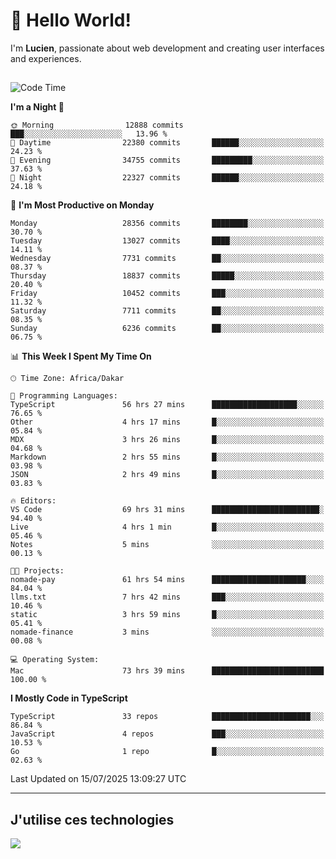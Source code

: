 # 👋 Hello World!

I'm **Lucien**, passionate about web development and creating user interfaces and experiences.

##

<!--START_SECTION:waka-->
![Code Time](http://img.shields.io/badge/Code%20Time-3%2C406%20hrs%2059%20mins-blue)

**I'm a Night 🦉** 

```text
🌞 Morning                12888 commits       ███░░░░░░░░░░░░░░░░░░░░░░   13.96 % 
🌆 Daytime                22380 commits       ██████░░░░░░░░░░░░░░░░░░░   24.23 % 
🌃 Evening                34755 commits       █████████░░░░░░░░░░░░░░░░   37.63 % 
🌙 Night                  22327 commits       ██████░░░░░░░░░░░░░░░░░░░   24.18 % 
```
📅 **I'm Most Productive on Monday** 

```text
Monday                   28356 commits       ████████░░░░░░░░░░░░░░░░░   30.70 % 
Tuesday                  13027 commits       ████░░░░░░░░░░░░░░░░░░░░░   14.11 % 
Wednesday                7731 commits        ██░░░░░░░░░░░░░░░░░░░░░░░   08.37 % 
Thursday                 18837 commits       █████░░░░░░░░░░░░░░░░░░░░   20.40 % 
Friday                   10452 commits       ███░░░░░░░░░░░░░░░░░░░░░░   11.32 % 
Saturday                 7711 commits        ██░░░░░░░░░░░░░░░░░░░░░░░   08.35 % 
Sunday                   6236 commits        ██░░░░░░░░░░░░░░░░░░░░░░░   06.75 % 
```


📊 **This Week I Spent My Time On** 

```text
🕑︎ Time Zone: Africa/Dakar

💬 Programming Languages: 
TypeScript               56 hrs 27 mins      ███████████████████░░░░░░   76.65 % 
Other                    4 hrs 17 mins       █░░░░░░░░░░░░░░░░░░░░░░░░   05.84 % 
MDX                      3 hrs 26 mins       █░░░░░░░░░░░░░░░░░░░░░░░░   04.68 % 
Markdown                 2 hrs 55 mins       █░░░░░░░░░░░░░░░░░░░░░░░░   03.98 % 
JSON                     2 hrs 49 mins       █░░░░░░░░░░░░░░░░░░░░░░░░   03.83 % 

🔥 Editors: 
VS Code                  69 hrs 31 mins      ████████████████████████░   94.40 % 
Live                     4 hrs 1 min         █░░░░░░░░░░░░░░░░░░░░░░░░   05.46 % 
Notes                    5 mins              ░░░░░░░░░░░░░░░░░░░░░░░░░   00.13 % 

🐱‍💻 Projects: 
nomade-pay               61 hrs 54 mins      █████████████████████░░░░   84.04 % 
llms.txt                 7 hrs 42 mins       ███░░░░░░░░░░░░░░░░░░░░░░   10.46 % 
static                   3 hrs 59 mins       █░░░░░░░░░░░░░░░░░░░░░░░░   05.41 % 
nomade-finance           3 mins              ░░░░░░░░░░░░░░░░░░░░░░░░░   00.08 % 

💻 Operating System: 
Mac                      73 hrs 39 mins      █████████████████████████   100.00 % 
```

**I Mostly Code in TypeScript** 

```text
TypeScript               33 repos            ██████████████████████░░░   86.84 % 
JavaScript               4 repos             ███░░░░░░░░░░░░░░░░░░░░░░   10.53 % 
Go                       1 repo              █░░░░░░░░░░░░░░░░░░░░░░░░   02.63 % 
```




 Last Updated on 15/07/2025 13:09:27 UTC
<!--END_SECTION:waka-->
---

## J'utilise ces technologies

<p align="left">
  <a href="https://skillicons.dev">
    <img src="https://skillicons.dev/icons?i=ts,js,go,ruby,css,scss,tailwind,react,vite,nextjs,docker,figma,ableton" />
  </a>
</p>

